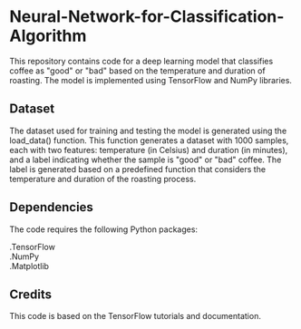 # Neural-Network-for-Classification-Algorithm
This repository contains code for a deep learning model that classifies coffee as "good" or "bad" based on the temperature and duration of roasting. The model is implemented using TensorFlow and NumPy libraries.

## Dataset
The dataset used for training and testing the model is generated using the load_data() function. This function generates a dataset with 1000 samples, each with two features: temperature (in Celsius) and duration (in minutes), and a label indicating whether the sample is "good" or "bad" coffee. The label is generated based on a predefined function that considers the temperature and duration of the roasting process.

## Dependencies
The code requires the following Python packages:

 .TensorFlow<br>
 .NumPy<br>
 .Matplotlib<br>
 

## Credits
This code is based on the TensorFlow tutorials and documentation.
